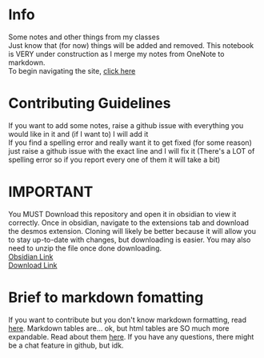
# Info
Some notes and other things from my classes<br>
Just know that (for now) things will be added and removed. This notebook is VERY under construction as I merge my notes from OneNote to markdown.<br>
To begin navigating the site, [click here](/directory.html)

# Contributing Guidelines
If you want to add some notes, raise a github issue with everything you would like in it and (if I want to) I will add it<br>
If you find a spelling error and really want it to get fixed (for some reason) just raise a github issue with the exact line and I will fix it (There's a LOT of spelling error so if you report every one of them it will take a bit)

# **IMPORTANT**
You MUST Download this repository and open it in obsidian to view it correctly. Once in obsidian, navigate to the extensions tab and download the desmos extension. Cloning will likely be better because it will allow you to stay up-to-date with changes, but downloading is easier. You may also need to unzip the file once done downloading.<br>
[Obsidian Link](https://obsidian.md/)<br>
[Download Link](https://github.com/robertoman37/school-stuff/archive/refs/heads/main.zip)
# Brief to markdown fomatting
If you want to contribute but you don't know markdown formatting, read [here](https://docs.github.com/en/get-started/writing-on-github/getting-started-with-writing-and-formatting-on-github/about-writing-and-formatting-on-github). Markdown tables are... ok, but html tables are SO much more expandable. Read about them [here](https://www.w3schools.com/html/html_tables.asp). If you have any questions, there might be a chat feature in github, but idk.
